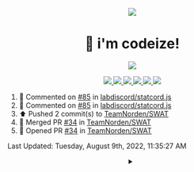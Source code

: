 <p align="center">
    <img src="https://avatars.githubusercontent.com/u/63158950?s=400&u=dd76c829ae30921e131dcbe7c830dc368e2d6e8a&v=4" />
</p>

<h1 align="center">
    👋 i'm codeize!
</h1>

<p align="center">
  <a href="https://skillicons.dev">
    <img src="https://skillicons.dev/icons?i=discord,bots,ts,nodejs,mongodb,react" />
  </a>
</p>

<p align="center">
  <a href="https://discord.com/users/668423998777982997">
    <img src="https://nocache.advaith.workers.dev?url=https://img.shields.io/endpoint?url=https://dev.discordprofiles.me/api/badge/status/668423998777982997?simple=true" />
    <img src="https://nocache.advaith.workers.dev?url=https://img.shields.io/endpoint?url=https://dev.discordprofiles.me/api/badge/vscode/668423998777982997" />
    <img src="https://nocache.advaith.workers.dev?url=https://img.shields.io/endpoint?url=https://dev.discordprofiles.me/api/badge/playing/668423998777982997" />
    <img src="https://nocache.advaith.workers.dev?url=https://img.shields.io/endpoint?url=https://dev.discordprofiles.me/api/badge/spotify/668423998777982997" />
    <img src="https://komarev.com/ghpvc/?username=codeize" />
    <a href="https://discord.gg/ZsJnSxHdgD"><img src="https://invidget.switchblade.xyz/ZsJnSxHdgD" /></a>
  </a>
</p>

<!--RECENT_ACTIVITY:start-->
1. 💬 Commented on [#85](https://github.com/labdiscord/statcord.js/pull/85#issuecomment-1207447962) in [labdiscord/statcord.js](https://github.com/labdiscord/statcord.js)
2. 💬 Commented on [#85](https://github.com/labdiscord/statcord.js/pull/85#issuecomment-1207446134) in [labdiscord/statcord.js](https://github.com/labdiscord/statcord.js)
3. ⬆️ Pushed 2 commit(s) to [TeamNorden/SWAT](https://github.com/TeamNorden/SWAT)
4. 🎉 Merged PR [#34](https://github.com/TeamNorden/SWAT/pull/34) in [TeamNorden/SWAT](https://github.com/TeamNorden/SWAT)
5. 💪 Opened PR [#34](https://github.com/TeamNorden/SWAT/pull/34) in [TeamNorden/SWAT](https://github.com/TeamNorden/SWAT)
<!--RECENT_ACTIVITY:end-->

<!--RECENT_ACTIVITY:last_update-->
Last Updated: Tuesday, August 9th, 2022, 11:35:27 AM
<!--RECENT_ACTIVITY:last_update_end-->

<details align="center">
  <summary></summary>
  <a href="https://spotify-github-profile.vercel.app/api/view?uid=av3h9dhe0rlwk1wi7e5f9mwhg&redirect=true">
    <img alt="spotify github profile" src="https://spotify-github-profile.vercel.app/api/view?uid=av3h9dhe0rlwk1wi7e5f9mwhg&cover_image=true&theme=compact">
  </a>
</details>
